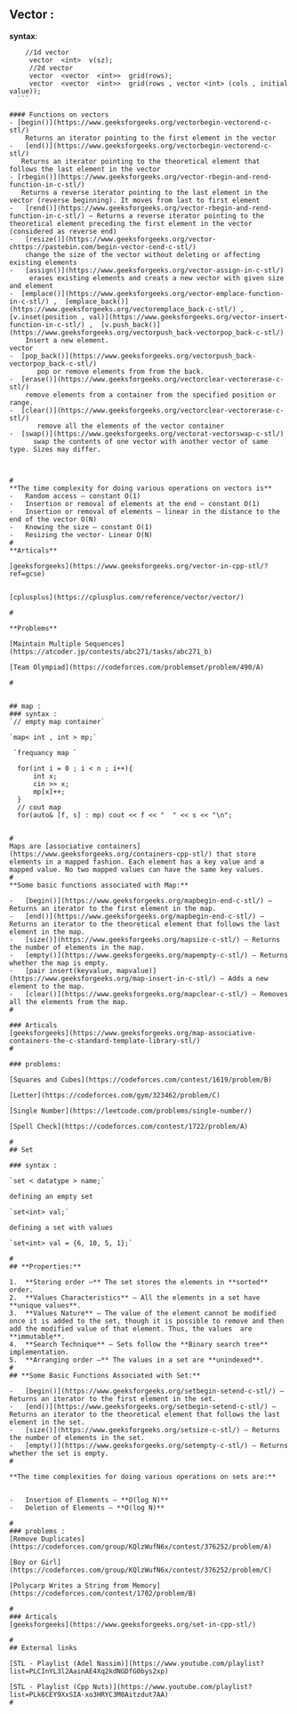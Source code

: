 ## Vector : 
**syntax**:

  ```
      //1d vector
       vector  <int>  v(sz);
       //2d vector
       vector  <vector  <int>>  grid(rows);
       vector  <vector  <int>>  grid(rows , vector <int> (cols , initial value));
    ```
 
#### Functions on vectors
 - [begin()](https://www.geeksforgeeks.org/vectorbegin-vectorend-c-stl/)
	  Returns an iterator pointing to the first element in the vector
-   [end()](https://www.geeksforgeeks.org/vectorbegin-vectorend-c-stl/) 	
     Returns an iterator pointing to the theoretical element that follows the last element in the vector
- [rbegin()](https://www.geeksforgeeks.org/vector-rbegin-and-rend-function-in-c-stl/) 
     Returns a reverse iterator pointing to the last element in the vector (reverse beginning). It moves from last to first element
 -   [rend()](https://www.geeksforgeeks.org/vector-rbegin-and-rend-function-in-c-stl/) – Returns a reverse iterator pointing to the theoretical element preceding the first element in the vector (considered as reverse end)
-   [resize()](https://www.geeksforgeeks.org/vector-chttps://pastebin.com/begin-vector-cend-c-stl/) 
	  change the size of the vector without deleting or affecting existing elements
-   [assign()](https://www.geeksforgeeks.org/vector-assign-in-c-stl/)
	   erases existing elements and creats a new vector with given size and element
-  [emplace()](https://www.geeksforgeeks.org/vector-emplace-function-in-c-stl/) ,  [emplace_back()](https://www.geeksforgeeks.org/vectoremplace_back-c-stl/) ,  [v.inset(position , val)](https://www.geeksforgeeks.org/vector-insert-function-in-c-stl/) ,  [v.push_back()](https://www.geeksforgeeks.org/vectorpush_back-vectorpop_back-c-stl/) 
      Insert a new element.
vector
-  [pop_back()](https://www.geeksforgeeks.org/vectorpush_back-vectorpop_back-c-stl/) 
		 pop or remove elements from from the back.
-  [erase()](https://www.geeksforgeeks.org/vectorclear-vectorerase-c-stl/)
      remove elements from a container from the specified position or range.
-  [clear()](https://www.geeksforgeeks.org/vectorclear-vectorerase-c-stl/)
		 remove all the elements of the vector container
-  [swap()](https://www.geeksforgeeks.org/vectorat-vectorswap-c-stl/) 
		swap the contents of one vector with another vector of same type. Sizes may differ.
 
 
 
#
**The time complexity for doing various operations on vectors is**
-   Random access – constant O(1)
-   Insertion or removal of elements at the end – constant O(1)
-   Insertion or removal of elements – linear in the distance to the end of the vector O(N)
-   Knowing the size – constant O(1)
-   Resizing the vector- Linear O(N) 
#
**Articals**

[geeksforgeeks](https://www.geeksforgeeks.org/vector-in-cpp-stl/?ref=gcse)


[cplusplus](https://cplusplus.com/reference/vector/vector/)

#
 
**Problems**

[Maintain Multiple Sequences](https://atcoder.jp/contests/abc271/tasks/abc271_b)

[Team Olympiad](https://codeforces.com/problemset/problem/490/A)

#


## map :
### syntax :
`// empty map container`

`map< int , int > mp;`

   `frequancy map `
   
    for(int i = 0 ; i < n ; i++){
        int x;
        cin >> x;
        mp[x]++;
    }
    // cout map
    for(auto& [f, s] : mp) cout << f << "  " << s << "\n";
    
    
#
Maps are [associative containers](https://www.geeksforgeeks.org/containers-cpp-stl/) that store elements in a mapped fashion. Each element has a key value and a mapped value. No two mapped values can have the same key values.
#
**Some basic functions associated with Map:**

-   [begin()](https://www.geeksforgeeks.org/mapbegin-end-c-stl/) – Returns an iterator to the first element in the map.
-   [end()](https://www.geeksforgeeks.org/mapbegin-end-c-stl/) – Returns an iterator to the theoretical element that follows the last element in the map.
-   [size()](https://www.geeksforgeeks.org/mapsize-c-stl/) – Returns the number of elements in the map.
-   [empty()](https://www.geeksforgeeks.org/mapempty-c-stl/) – Returns whether the map is empty.
-   [pair insert(keyvalue, mapvalue)](https://www.geeksforgeeks.org/map-insert-in-c-stl/) – Adds a new element to the map.
-   [clear()](https://www.geeksforgeeks.org/mapclear-c-stl/) – Removes all the elements from the map.
#

### Articals
[geeksforgeeks](https://www.geeksforgeeks.org/map-associative-containers-the-c-standard-template-library-stl/)
#

### problems:

[Squares and Cubes](https://codeforces.com/contest/1619/problem/B)

[Letter](https://codeforces.com/gym/323462/problem/C)

[Single Number](https://leetcode.com/problems/single-number/)

[Spell Check](https://codeforces.com/contest/1722/problem/A)

#
## Set

### syntax :

`set < datatype > name;`

defining an empty set

`set<int> val;`	

defining a set with values

`set<int> val = {6, 10, 5, 1};`
	
#
## **Properties:**

1.  **Storing order –** The set stores the elements in **sorted** order.
2.  **Values Characteristics** – All the elements in a set have **unique values**.
3.  **Values Nature** – The value of the element cannot be modified once it is added to the set, though it is possible to remove and then add the modified value of that element. Thus, the values  are **immutable**.
4.  **Search Technique** – Sets follow the **Binary search tree** implementation.
5.  **Arranging order –** The values in a set are **unindexed**.
#
## **Some Basic Functions Associated with Set:**

-   [begin()](https://www.geeksforgeeks.org/setbegin-setend-c-stl/) – Returns an iterator to the first element in the set.
-   [end()](https://www.geeksforgeeks.org/setbegin-setend-c-stl/) – Returns an iterator to the theoretical element that follows the last element in the set.
-   [size()](https://www.geeksforgeeks.org/setsize-c-stl/) – Returns the number of elements in the set.
-   [empty()](https://www.geeksforgeeks.org/setempty-c-stl/) – Returns whether the set is empty.
#

**The time complexities for doing various operations on sets are:**


-   Insertion of Elements – **O(log N)**
-   Deletion of Elements – **O(log N)**

#
### problems :
[Remove Duplicates](https://codeforces.com/group/KQlzWufN6x/contest/376252/problem/A)

[Boy or Girl](https://codeforces.com/group/KQlzWufN6x/contest/376252/problem/C)

[Polycarp Writes a String from Memory](https://codeforces.com/contest/1702/problem/B)

#
### Articals
[geeksforgeeks](https://www.geeksforgeeks.org/set-in-cpp-stl/)

#
## External links

[STL - Playlist (Adel Nassim)](https://www.youtube.com/playlist?list=PLCInYL3l2AainAE4Xq2kdNGDfG0bys2xp)

[STL - Playlist (Cpp Nuts)](https://www.youtube.com/playlist?list=PLk6CEY9XxSIA-xo3HRYC3M0Aitzdut7AA)
#








